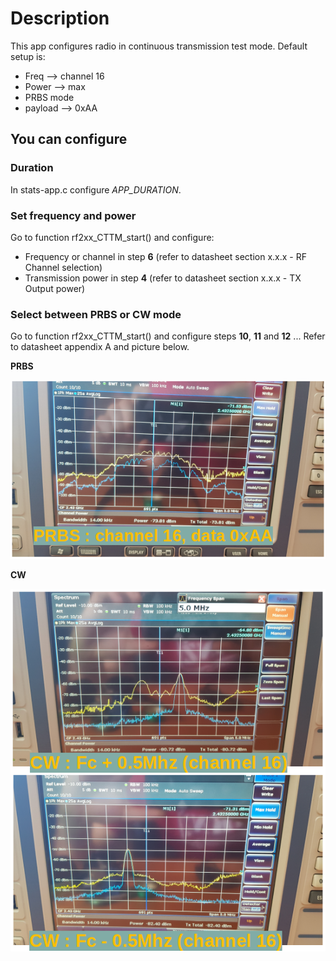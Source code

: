 # Description

This app configures radio in continuous transmission test mode.
Default setup is:

* Freq --> channel 16
* Power --> max
* PRBS mode
* payload --> 0xAA

## You can configure

### Duration

In stats-app.c configure *APP_DURATION*.

### Set frequency and power

Go to function rf2xx_CTTM_start() and configure:

* Frequency or channel in step **6** (refer to datasheet section x.x.x - RF Channel selection)
* Transmission power in step **4** (refer to datasheet section x.x.x - TX Output power)

### Select between PRBS or CW mode

Go to function rf2xx_CTTM_start() and configure steps **10**, **11** and **12** ... Refer to datasheet appendix A and picture below.

**PRBS**

![PRBS with data 0xAA](./img/PRBS.png)


**CW**

![CW - continuous wave](./img/CW.png)